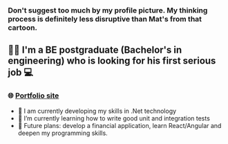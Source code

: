 ### Don't suggest too much by my profile picture. My thinking process is definitely less disruptive than Mat's from that cartoon.
## 🧑‍🎓 I'm a BE postgraduate (Bachelor's in engineering) who is looking for his first serious job 💻

### 🌐 [Portfolio site](https://m-szczepanski.netlify.app/)

- 🔭 I am currently developing my skills in .Net technology
- 🌱 I’m currently learning how to write good unit and integration tests
- 🔮 Future plans: develop a financial application, learn React/Angular and deepen my programming skills.

<!--
**m-szczepanski/m-szczepanski** is a ✨ _special_ ✨ repository because its `README.md` (this file) appears on your GitHub profile.

Here are some ideas to get you started:

- 🔭 I’m currently working on ...
- 🌱 I’m currently learning ...
- 👯 I’m looking to collaborate on ...
- 🤔 I’m looking for help with ...
- 💬 Ask me about ...
- 📫 How to reach me: ...
- 😄 Pronouns: ...
- ⚡ Fun fact: ...
-->
